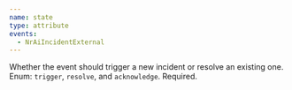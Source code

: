 ```yaml
---
name: state
type: attribute
events:
  - NrAiIncidentExternal
---
```


Whether the event should trigger a new incident or resolve an existing one. Enum: `trigger`, `resolve`, and `acknowledge`. Required.